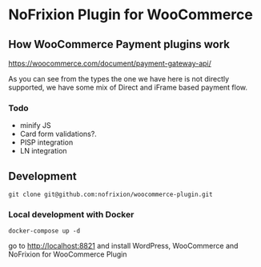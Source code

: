 # NoFrixion Plugin for WooCommerce

## How WooCommerce Payment plugins work

https://woocommerce.com/document/payment-gateway-api/

As you can see from the types the one we have here is not directly supported, we have some mix of Direct and iFrame based payment flow.


### Todo
- minify JS
- Card form validations?.
- PISP integration
- LN integration

## Development
```
git clone git@github.com:nofrixion/woocommerce-plugin.git
```

### Local development with Docker
```
docker-compose up -d
```
go to [http://localhost:8821]() and install WordPress, WooCommerce and NoFrixion for WooCommerce Plugin
